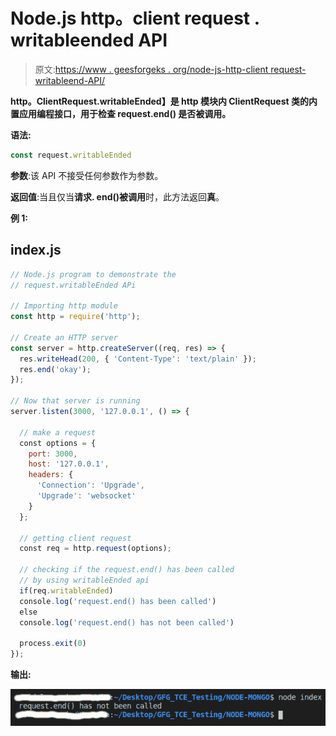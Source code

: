 # Node.js http。client request . writableended API

> 原文:[https://www . geesforgeks . org/node-js-http-client request-writableend-API/](https://www.geeksforgeeks.org/node-js-http-clientrequest-writableended-api/)

**http。ClientRequest.writableEnded】是 http 模块内 **ClientRequest** 类的内置应用编程接口，用于检查 **request.end()** 是否被调用。**

**语法:**

```js
const request.writableEnded
```

**参数**:该 API 不接受任何参数作为参数。

**返回值**:当且仅当**请求. end()被调用**时，此方法返回**真**。

**例 1:**

## index.js

```js
// Node.js program to demonstrate the  
// request.writableEnded APi

// Importing http module
const http = require('http');

// Create an HTTP server
const server = http.createServer((req, res) => {
  res.writeHead(200, { 'Content-Type': 'text/plain' });
  res.end('okay');
});

// Now that server is running
server.listen(3000, '127.0.0.1', () => {

  // make a request
  const options = {
    port: 3000,
    host: '127.0.0.1',
    headers: {
      'Connection': 'Upgrade',
      'Upgrade': 'websocket'
    }
  };

  // getting client request
  const req = http.request(options);

  // checking if the request.end() has been called
  // by using writableEnded api
  if(req.writableEnded)
  console.log('request.end() has been called')
  else
  console.log('request.end() has not been called')

  process.exit(0)
});
```

**输出:**

![](img/393ced663a5bce479ef29d97c3518597.png)